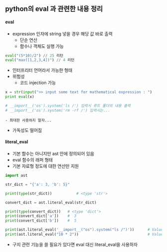 ## python의 eval 과 관련한 내용 정리

#### eval
- expression 인자에 string 넣을 경우 해당 값 바로 출력
  - 단순 연산
  - 함수나 객체도 실행 가능
```python
eval("(5*10)/2") // 25 리턴
eval("max([1,2,3,4])") // 4 리턴
```
- 인터프리터 언어라서 가능한 형태
- 위험성
  - 코드 injection 가능
```python
x = str(input(">> input some text for mathematical expression : ")
print eval(x)

# __import__('os').system('ls /') 입력시 루트 폴더의 내용 출력
# __import__('os').system('rm -rf /') 입력시는...
```
    - 최대한 사용하지 말자...
  - 가독성도 떨어짐

#### literal_eval
- 기본 함수는 아니지만 ast 안에 정의되어 있음
- eval 함수의 래퍼 형태
- 기본 자료형 정도에 대한 연산만 지원
```python
import ast

str_dict = "{'a': 3, 'b': 5}"

print(type(str_dict))           # <type 'str'>

convert_dict = ast.literal_eval(str_dict)

print(type(convert_dict))   # <type 'dict'>
print(convert_dict['a'])    #  3
print(convert_dict['b'])    #  5

print(ast.literal_eval('__import__("os").system("ls /")'))      # ValueError: malformed string 에러 발생
print(ast.literal_eval("10 * 2"))                               # ValueError: malformed string 에러 발생
```
- 구지 관련 기능을 쓸 필요가 있다면 eval 대신 literal_eval을 사용하자
